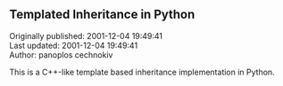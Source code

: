 ## Templated Inheritance in Python  
Originally published: 2001-12-04 19:49:41  
Last updated: 2001-12-04 19:49:41  
Author: panoplos cechnokiv  
  
This is a C++-like template based inheritance implementation in Python.